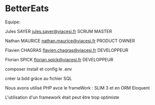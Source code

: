 # BetterEats

Equipe:

Jules SAYER        jules.sayer@viacesi.fr           SCRUM MASTER

Nathan MAURICE     nathan.maurice@viacesi.fr        PRODUCT OWNER

Flavien CHAGRAS    flavien.chagras@viacesi.fr       DEVELOPPEUR

Florian SPICK      florian.spick@viacesi.fr         DEVELOPPEUR


composer install et config le .env

créer la bdd grâce au fichier SQL


Nous avons utilisé PHP avce le frameWork : SLIM 3 et en ORM Eloquent


L'utilisation d'un framework était peut être trop optimiste 
